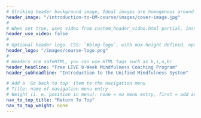 ```yaml
---
# Striking header background image, Ideal images are homogenous around the centre and contrasting to the text. Non-ideal images can use `title_guard`
header_image: "/introduction-to-UM-course/images/cover-image.jpg"
#
# When set true, uses video from custom_header_video.html partial, instead of header_image
header_use_video: false
#
# Optional header logo. CSS: `#blog-logo`, with max-height defined, optimize to prevent scaling
header_logo: "/images/course-logo.png"
#
# Headers are safeHTML, you can use HTML tags such as b,i,u,br
header_headline: "Free LIVE 8-Week Mindfulness Coaching Program"
header_subheadline: "Introduction to the Unified Mindfulness System"

# Add a 'Go back to top' item to the navigation menu
# Title: name of navigation menu entry
# Weight (i. e. position in menu): none = no menu entry, first = add as first entry, last = ad as last entry
nav_to_top_title: "Return To Top"
nav_to_top_weight: none
---
```


